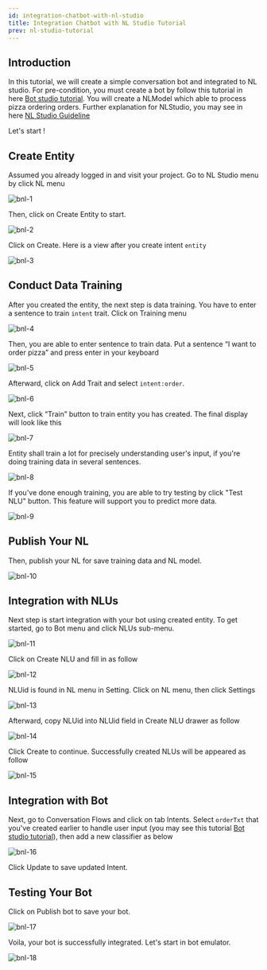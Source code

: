 ```yaml
---
id: integration-chatbot-with-nl-studio
title: Integration Chatbot with NL Studio Tutorial
prev: nl-studio-tutorial
---
```


## Introduction

In this tutorial, we will create a simple conversation bot and integrated to NL studio. For pre-condition, you must create a bot by follow this tutorial in here [Bot studio tutorial](/tutorial/bot-studio/). You will create a NLModel which able to process pizza ordering orders. Further explanation for NLStudio, you may see in here [NL Studio Guideline](/tutorial/nl-studio/)

Let's start !

## Create Entity

Assumed you already logged in and visit your project. Go to NL Studio menu by click NL menu

![bnl-1](/images/tutorial/bot-nl/bnl-1.png)

Then, click on Create Entity to start.

![bnl-2](/images/tutorial/bot-nl/bnl-2.png)

Click on Create. Here is a view after you create intent `entity`

![bnl-3](/images/tutorial/bot-nl/bnl-3.png)

## Conduct Data Training

After you created the entity, the next step is data training. You have to enter a sentence to train `intent` trait. Click on Training menu

![bnl-4](/images/tutorial/bot-nl/bnl-4.png)

Then, you are able to enter sentence to train data. Put a sentence “I want to order pizza” and press enter in your keyboard

![bnl-5](/images/tutorial/bot-nl/bnl-5.png)

Afterward, click on Add Trait and select `intent:order`.

![bnl-6](/images/tutorial/bot-nl/bnl-6.png)

Next, click “Train” button to train entity you has created. The final display will look like this

![bnl-7](/images/tutorial/bot-nl/bnl-7.png)

Entity shall train a lot for precisely understanding user's input, if you're doing training data in several sentences.

![bnl-8](/images/tutorial/bot-nl/bnl-8.png)

If you've done enough training, you are able to try testing by click "Test NLU" button. This feature will support you to predict more data.

![bnl-9](/images/tutorial/bot-nl/bnl-9.png)

## Publish Your NL

Then, publish your NL for save training data and NL model.

![bnl-10](/images/tutorial/bot-nl/bnl-10.png)

## Integration with NLUs

Next step is start integration with your bot using created entity. To get started, go to Bot menu and click NLUs sub-menu.

![bnl-11](/images/tutorial/bot-nl/bnl-11.png)

Click on Create NLU and fill in as follow

![bnl-12](/images/tutorial/bot-nl/bnl-12.png)

NLUid is found in NL menu in Setting. Click on NL menu, then click Settings

![bnl-13](/images/tutorial/bot-nl/bnl-13.png)

Afterward, copy NLUid into NLUid field in Create NLU drawer as follow

![bnl-14](/images/tutorial/bot-nl/bnl-14.png)

Click Create to continue. Successfully created NLUs will be appeared as follow

![bnl-15](/images/tutorial/bot-nl/bnl-15.png)

## Integration with Bot

Next, go to Conversation Flows and click on tab Intents. Select `orderTxt` that you've created earlier to handle user input (you may see this tutorial [Bot studio tutorial](/tutorial/bot-studio/)), then add a new classifier as below

![bnl-16](/images/tutorial/bot-nl/bnl-16.png)

Click Update to save updated Intent.

## Testing Your Bot

Click on Publish bot to save your bot.

![bnl-17](/images/tutorial/bot-nl/bnl-17.png)

Voila, your bot is successfully integrated. Let's start in bot emulator.

![bnl-18](/images/tutorial/bot-nl/bnl-18.png)
